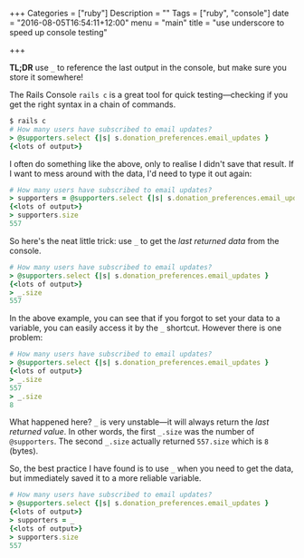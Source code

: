 +++
Categories = ["ruby"]
Description = ""
Tags = ["ruby", "console"]
date = "2016-08-05T16:54:11+12:00"
menu = "main"
title = "use underscore to speed up console testing"

+++

**TL;DR** use `_` to reference the last output in the console, but make sure you store it somewhere!

The Rails Console `rails c` is a great tool for quick testing—checking if you get the right syntax in a chain of commands.

```ruby
$ rails c
# How many users have subscribed to email updates?
> @supporters.select {|s| s.donation_preferences.email_updates }
{<lots of output>}
```

I often do something like the above, only to realise I didn't save that result. If I want to mess around with the data, I'd need to type it out again:

```ruby
# How many users have subscribed to email updates?
> supporters = @supporters.select {|s| s.donation_preferences.email_updates }
{<lots of output>}
> supporters.size
557
```

So here's the neat little trick: use `_` to get the _last returned data_ from the console.

```ruby
# How many users have subscribed to email updates?
> @supporters.select {|s| s.donation_preferences.email_updates }
{<lots of output>}
> _.size
557
```

In the above example, you can see that if you forgot to set your data to a variable, you can easily access it by the `_` shortcut. However there is one problem:

```ruby
# How many users have subscribed to email updates?
> @supporters.select {|s| s.donation_preferences.email_updates }
{<lots of output>}
> _.size
557
> _.size
8
```

What happened here? `_` is very unstable—it will always return the _last returned value_. In other words, the first `_.size` was the number of `@supporters`. The second `_.size` actually returned `557.size` which is `8` (bytes).

So, the best practice I have found is to use `_` when you need to get the data, but immediately saved it to a more reliable variable.

```ruby
# How many users have subscribed to email updates?
> @supporters.select {|s| s.donation_preferences.email_updates }
{<lots of output>}
> supporters = _
{<lots of output>}
> supporters.size
557
```
